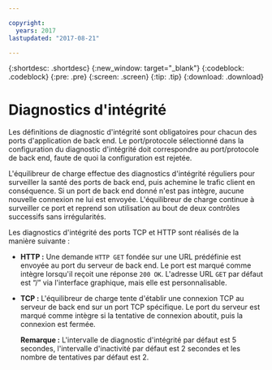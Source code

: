 ```yaml
---

copyright:
  years: 2017
lastupdated: "2017-08-21"

---
```


{:shortdesc: .shortdesc}
{:new_window: target="_blank"}
{:codeblock: .codeblock}
{:pre: .pre}
{:screen: .screen}
{:tip: .tip}
{:download: .download}

# Diagnostics d'intégrité

Les définitions de diagnostic d'intégrité sont obligatoires pour chacun des ports d'application de back end. Le port/protocole sélectionné dans la configuration du diagnostic d'intégrité doit correspondre au port/protocole de back end, faute de quoi la configuration est rejetée. 

L'équilibreur de charge effectue des diagnostics d'intégrité réguliers pour surveiller la santé des ports de back end, puis achemine le trafic client en conséquence. Si un port de back end donné n'est pas intègre, aucune nouvelle connexion ne lui est envoyée. L'équilibreur de charge continue à surveiller ce port et reprend son utilisation au bout de deux contrôles successifs sans irrégularités. 

Les diagnostics d'intégrité des ports TCP et HTTP sont réalisés de la manière suivante :

* **HTTP :** Une demande `HTTP GET` fondée sur une URL prédéfinie est envoyée au port du serveur de back end. Le port est marqué comme intègre lorsqu'il reçoit une réponse `200 OK`. L'adresse URL `GET` par défaut est “/” via l'interface graphique, mais elle est personnalisable. 

* **TCP :** L'équilibreur de charge tente d'établir une connexion TCP au serveur de back end sur un port TCP spécifique. Le port du serveur est marqué comme intègre si la tentative de connexion aboutit, puis la connexion est fermée. 

	**Remarque :** L'intervalle de diagnostic d'intégrité par défaut est 5 secondes, l'intervalle d'inactivité par défaut est 2 secondes et les nombre de tentatives par défaut est 2. 
